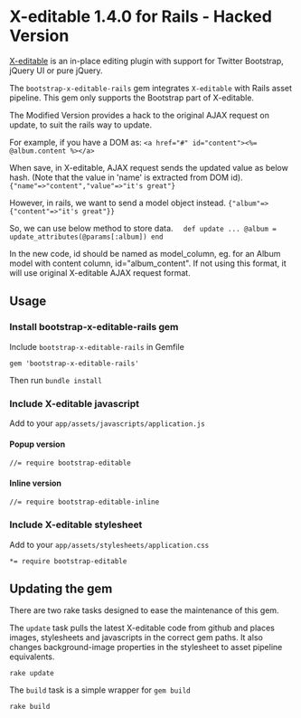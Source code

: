 # X-editable 1.4.0 for Rails - Hacked Version

[X-editable](https://github.com/vitalets/x-editable) is an in-place editing plugin with support for Twitter Bootstrap, jQuery UI or pure jQuery.

The `bootstrap-x-editable-rails` gem integrates `X-editable` with Rails asset pipeline. This gem only supports the Bootstrap part of X-editable.

The Modified Version provides a hack to the original AJAX request on update, to suit the rails way to update.

For example, if you have a DOM as:
``<a href="#" id="content"><%= @album.content %></a>``

When save, in X-editable, AJAX request sends the updated value as below hash. (Note that the value in 'name' is extracted from DOM id).
``{"name"=>"content","value"=>"it's great"}``

However, in rails, we want to send a model object instead.
``{"album"=> {"content"=>"it's great"}}``

So, we can use below method to store data.
``  
def update
	...
 	@album = update_attributes(@params[:album])
end
``

In the new code, id should be named as model_column, eg. for an Album model with content column, id="album_content". If not using this format, it will use original X-editable AJAX request format.

## Usage

### Install bootstrap-x-editable-rails gem

Include `bootstrap-x-editable-rails` in Gemfile

    gem 'bootstrap-x-editable-rails'

Then run `bundle install`

### Include X-editable javascript

Add to your `app/assets/javascripts/application.js`

#### Popup version

    //= require bootstrap-editable

#### Inline version

    //= require bootstrap-editable-inline

### Include X-editable stylesheet

Add to your `app/assets/stylesheets/application.css`

    *= require bootstrap-editable

## Updating the gem
There are two rake tasks designed to ease the maintenance of this gem.

The `update` task pulls the latest X-editable code from github and places images, stylesheets and javascripts in the correct gem paths. It also changes background-image properties in the stylesheet to asset pipeline equivalents.

	rake update
	
The `build` task is a simple wrapper for `gem build`
	
	rake build
